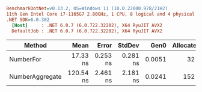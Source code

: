 ``` ini

BenchmarkDotNet=v0.13.2, OS=Windows 11 (10.0.22000.978/21H2)
11th Gen Intel Core i7-1165G7 2.80GHz, 1 CPU, 8 logical and 4 physical cores
.NET SDK=6.0.302
  [Host]     : .NET 6.0.7 (6.0.722.32202), X64 RyuJIT AVX2
  DefaultJob : .NET 6.0.7 (6.0.722.32202), X64 RyuJIT AVX2


```
|          Method |      Mean |    Error |   StdDev |   Gen0 | Allocated |
|---------------- |----------:|---------:|---------:|-------:|----------:|
|       NumberFor |  17.33 ns | 0.253 ns | 0.281 ns | 0.0051 |      32 B |
| NumberAggregate | 120.54 ns | 2.461 ns | 2.181 ns | 0.0241 |     152 B |

